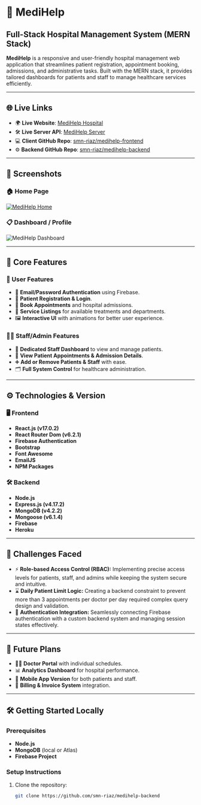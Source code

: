 # 🏥 MediHelp  
## Full-Stack Hospital Management System (MERN Stack)

**MediHelp** is a responsive and user-friendly hospital management web application that streamlines patient registration, appointment booking, admissions, and administrative tasks. Built with the MERN stack, it provides tailored dashboards for patients and staff to manage healthcare services efficiently.

---

## 🌐 Live Links

- 🌍 **Live Website**: [MediHelp Hospital](https://medihelp-5c899.web.app/)
- 🛠️ **Live Server API**: [MediHelp Server](https://secure-scrubland-67511.herokuapp.com/)
- 💻 **Client GitHub Repo**: [smn-riaz/medihelp-frontend](https://github.com/smn-riaz/medihelp-frontend)
- ⚙️ **Backend GitHub Repo**: [smn-riaz/medihelp-backend](https://github.com/smn-riaz/medihelp-backend)

---

## 📸 Screenshots

### 🏠 Home Page  
[![MediHelp Home](https://github.com/user-attachments/assets/8f0d81c6-2b79-4d64-be46-5c075ea2bae2)](https://medihelp-5c899.web.app)

### 📋 Dashboard / Profile  
![MediHelp Dashboard](https://i.ibb.co/BjgdgSs/screencapture-localhost-3000-profile-2022-01-22-17-08-28.png)

---

## 🚀 Core Features

### 👥 User Features
- 🔐 **Email/Password Authentication** using Firebase.
- 📝 **Patient Registration & Login**.
- 📅 **Book Appointments** and hospital admissions.
- 🧾 **Service Listings** for available treatments and departments.
- 🖼️ **Interactive UI** with animations for better user experience.

### 🧑‍⚕️ Staff/Admin Features
- 📂 **Dedicated Staff Dashboard** to view and manage patients.
- 🧍 **View Patient Appointments & Admission Details**.
- ➕ **Add or Remove Patients & Staff** with ease.
- 🗂️ **Full System Control** for healthcare administration.

---

## ⚙️ Technologies & Version

### 🖥️ Frontend
- **React.js (v17.0.2)**
- **React Router Dom (v6.2.1)**
- **Firebase Authentication**
- **Bootstrap**
- **Font Awesome**
- **EmailJS**
- **NPM Packages**

### 🛠 Backend
- **Node.js**
- **Express.js (v4.17.2)**
- **MongoDB (v4.2.2)**
- **Mongoose (v6.1.4)**
- **Firebase**
- **Heroku**

---

## 🤔 Challenges Faced

- ⚡ **Role-based Access Control (RBAC):** Implementing precise access levels for patients, staff, and admins while keeping the system secure and intuitive.
- ⌛ **Daily Patient Limit Logic:** Creating a backend constraint to prevent more than 3 appointments per doctor per day required complex query design and validation.
- 🔑 **Authentication Integration:** Seamlessly connecting Firebase authentication with a custom backend system and managing session states effectively.

---

## 🔮 Future Plans

- 🧑‍⚕️ **Doctor Portal** with individual schedules.
- 📊 **Analytics Dashboard** for hospital performance.
- 📱 **Mobile App Version** for both patients and staff.
- 🧾 **Billing & Invoice System** integration.

---

## 🛠 Getting Started Locally

### Prerequisites

- **Node.js**
- **MongoDB** (local or Atlas)
- **Firebase Project**

### Setup Instructions

1. Clone the repository:
   ```bash
   git clone https://github.com/smn-riaz/medihelp-backend
